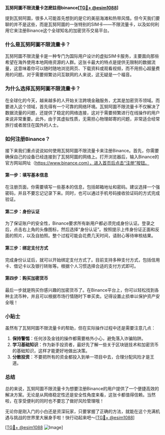 **瓦努阿圖不限流量卡怎麽註冊binance[[TG💪+ @esim1088](https://t.me/s/esim1088)]**

提到瓦努阿圖，很多人可能首先想到的是它的美丽海滩和热带风情。但今天我们要聊的并不是这些，而是瓦努阿圖的一张特别的SIM卡——不限流量卡，以及如何利用它来注册Binance这个全球知名的加密货币交易平台。

### 什么是瓦努阿圖不限流量卡？

瓦努阿圖不限流量卡是一种专门为国际用户设计的虚拟SIM卡服务，主要面向那些希望在海外使用本地网络资源的人群。这张卡最大的特点是提供无限制的数据流量，这意味着你可以随时随地浏览网页、下载资料或观看视频，而不用担心超量费用的问题。对于需要频繁访问互联网的人来说，这无疑是一个福音。

### 为什么选择瓦努阿圖不限流量卡？

在全球化的今天，越来越多的人开始关注跨境金融服务，尤其是加密货币领域。而要进入这个领域，首先得有一个可靠的网络环境。瓦努阿圖不限流量卡不仅解决了数据流量的问题，还提供了稳定的网络连接，这对于需要频繁进行在线操作的用户来说非常重要。此外，由于其虚拟性质，无需担心物理邮寄的问题，非常适合经常旅行或者居住在国外的人士。

### 如何注册Binance？

接下来我们重点说说如何使用瓦努阿圖不限流量卡来注册Binance。首先，你需要确保自己的设备已经连接到了瓦努阿圖的网络上。打开浏览器后，输入Binance的官方网站网址（https://www.binance.com），进入首页后点击“注册”按钮。

#### 第一步：填写基本信息

在注册页面，你需要填写一些基本的信息，包括邮箱地址和密码。建议选择一个强密码，并且不要忘记记录下来。同时，也可以通过手机号码接收验证码的方式完成验证。

#### 第二步：身份认证

为了保证账户的安全性，Binance要求所有新用户都必须完成身份认证。登录之后，点击右上角的头像图标，然后选择“身份认证”。按照提示上传身份证正面和反面的照片，以及自拍照。整个过程可能会花费几天时间，请耐心等待审核结果。

#### 第三步：绑定支付方式

完成身份认证后，就可以开始绑定支付方式了。目前支持多种支付方式，包括信用卡、借记卡以及银行转账等。根据个人习惯选择合适的支付方式即可。

#### 第四步：购买加密货币

最后一步就是购买你感兴趣的加密货币了。在Binance平台上，你可以轻松找到各种主流币种，并且可以根据市场行情随时下单买卖。记得设置止损单以保护资产安全哦！

### 小贴士

虽然有了瓦努阿圖不限流量卡的帮助，但在实际操作过程中还是需要注意几点：

1. **保持警惕**：任何涉及金钱的操作都需要格外小心，避免落入诈骗陷阱。
2. **学习基础知识**：作为新手投资者，最好先了解一些关于区块链技术和加密货币的基础知识，这样才能更好地做出决策。
3. **分散投资**：不要把所有的资金都投入到单一项目中去，合理分配风险才是王道。

### 总结

总的来说，瓦努阿圖不限流量卡为想要注册Binance的用户提供了一个便捷高效的解决方案。无论是从网络稳定性还是安全性角度来看，这张卡都值得信赖。当然啦，在享受便利的同时也不要忘了做好风险管理哦！

无论你是刚入门的小白还是资深玩家，只要掌握了正确的方法，就能在这个充满机遇与挑战的世界里大展身手啦！快行动起来吧～[[TG💪+ @esim1088](https://t.me/s/esim1088)]

[[TG💪+ @esim1088](https://t.me/s/esim1088) ![Image](https://i.postimg.cc/4NQfJmqS/Snipaste-2025-05-13-00-14-12.png)]